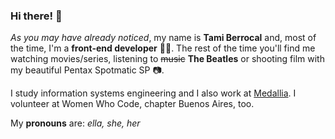 ### Hi there! 👋

*As you may have already noticed*, my name is __Tami Berrocal__ and, most of the time, I'm a __front-end developer__ :woman_technologist:. The rest of the time you'll find me watching movies/series, listening to ~~music~~ __The Beatles__ or shooting film with my beautiful Pentax Spotmatic SP :camera:.

I study information systems engineering and I also work at [Medallia](https://www.medallia.com/). I volunteer at Women Who Code, chapter Buenos Aires, too.

My __pronouns__ are: _ella, she, her_
